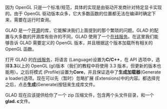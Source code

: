 因为 OpenGL 只是一个标准/规范，具体的实现是由驱动开发商针对特定显卡实现的。由于 OpenGL 驱动版本众多，它大多数函数的位置都无法在编译时确定下来，需要在运行时查询。

GLAD 是一个[开源](https://github.com/Dav1dde/glad)的库，它能解决我们上面提到的那个繁琐的问题。GLAD 的配置与大多数的开源库有些许的不同，GLAD 使用了一个[在线服务](http://glad.dav1d.de/)。在这里我们能够告诉 GLAD 需要定义的 OpenGL 版本，并且根据这个版本加载所有相关的 OpenGL 函数。

打开 GLAD 的[在线服务](http://glad.dav1d.de/)，将语言 (Language)设置为**C/C++**，在 API 选项中，选择**3.3**以上的 OpenGL (gl)版本（我们的教程中将使用 3.3 版本，但更新的版本也能用）。之后将模式 (Profile)设置为**Core**，并且保证选中了**生成加载器**(Generate a loader)选项。现在可以先（暂时）忽略扩展 (Extensions)中的内容。都选择完之后，点击**生成**(Generate)按钮来生成库文件。

GLAD 现在应该提供给你了一个 zip 压缩文件，包含两个头文件目录，和一个**glad. c**文件。